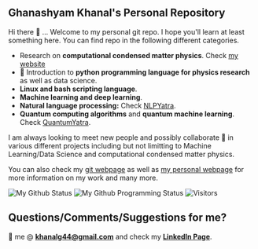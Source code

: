 ## Ghanashyam Khanal's Personal Repository

Hi there 👋 ... Welcome to my personal git repo. I hope you'll learn at least something here. You can find repo in the following different categories.

* Research on **computational condensed matter physics**. Check [my website](https://www.physics.rutgers.edu/~khanal/)
* 🐍 Introduction to **python programming language for physics research** as well as data science.
* **Linux and bash scripting language**. 
* **Machine learning and deep learning**.
* **Natural language processing:** Check [NLPYatra](https://github.com/nlpyatra/).
* **Quantum computing algorithms** and **quantum machine learning**. Check [QuantumYatra](https://github.com/quantumyatra/).

I am always looking to meet new people and possibly collaborate 👯 in various different projects including but not limitting to Machine Learning/Data Science and computational condensed matter physics.

You can also check my [git webpage](https://khanalinc.github.io/) as well as [my personal webpage](https://www.physics.rutgers.edu/~khanal/) for more information on my work and many more.

![My Github Status](https://github-readme-stats.vercel.app/api?username=khanalg44&show_icons=true&hide_border=true)
![My Github Programming Status](https://github-readme-stats.vercel.app/api/top-langs/?username=khanalg44&show_icons=true&hide_border=true)
![Visitors](https://visitor-badge.laobi.icu/badge?page_id=khanalg44.khanalg44)

## Questions/Comments/Suggestions for me?

:email: me @ **khanalg44@gmail.com** and check my [**LinkedIn Page**](https://www.linkedin.com/in/ghanashyam-khanal/).
